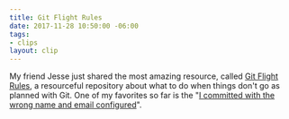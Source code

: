 ```yaml
---
title: Git Flight Rules
date: 2017-11-28 10:50:00 -06:00
tags:
- clips
layout: clip
---
```


My friend Jesse just shared the most amazing resource, called [Git Flight Rules](https://github.com/k88hudson/git-flight-rules), a resourceful repository about what to do when things don't go as planned with Git. One of my favorites so far is the "[I committed with the wrong name and email configured](https://github.com/k88hudson/git-flight-rules#i-committed-with-the-wrong-name-and-email-configured)".
